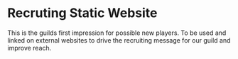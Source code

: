 # Recruting Static Website

This is the guilds first impression for possible new players.  To be used and linked on external websites to drive the recruiting message for our guild and improve reach.


 
